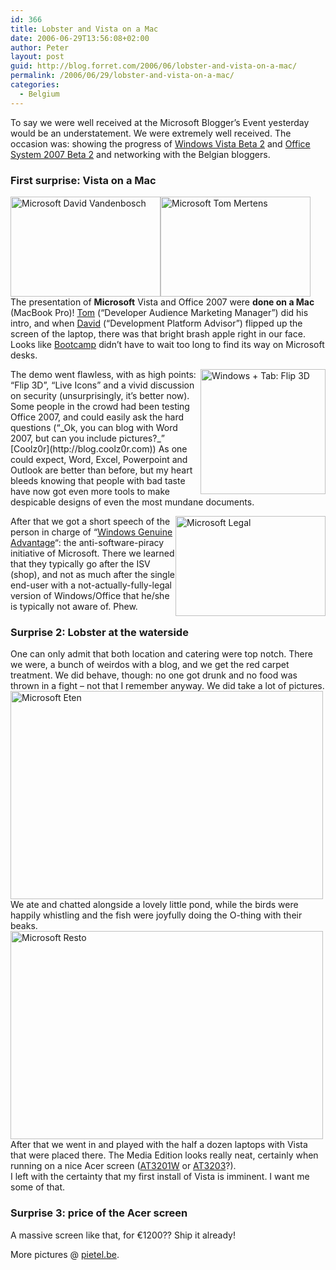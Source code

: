 ```yaml
---
id: 366
title: Lobster and Vista on a Mac
date: 2006-06-29T13:56:08+02:00
author: Peter
layout: post
guid: http://blog.forret.com/2006/06/lobster-and-vista-on-a-mac/
permalink: /2006/06/29/lobster-and-vista-on-a-mac/
categories:
  - Belgium
---
```

To say we were well received at the Microsoft Blogger&#8217;s Event yesterday would be an understatement. We were extremely well received. The occasion was: showing the progress of [Windows Vista Beta 2](http://www.microsoft.com/Windowsvista/) and [Office System 2007 Beta 2](http://www.microsoft.com/office/preview/beta/getthebeta.mspx) and networking with the Belgian bloggers.

### First surprise: Vista on a Mac

[<img  src="http://static.flickr.com/46/177554642_7819aa9cb1_m.jpg" width="240" height="160" alt="Microsoft David Vandenbosch" />](http://www.flickr.com/photos/pforret/177554642/ "Photo Sharing")[<img  src="http://static.flickr.com/44/177553807_059a1f5d94_m.jpg" width="240" height="160" alt="Microsoft Tom Mertens" />](http://www.flickr.com/photos/pforret/177553807/ "Photo Sharing")  
The presentation of **Microsoft** Vista and Office 2007 were **done on a Mac** (MacBook Pro)! [Tom](http://www.vsdotnet.be/blogs/tommer/) (&#8220;Developer Audience Marketing Manager&#8221;) did his intro, and when [David](http://blogs.msdn.com/davbosch/) (&#8220;Development Platform Advisor&#8221;) flipped up the screen of the laptop, there was that bright brash apple right in our face. Looks like [Bootcamp](http://www.apple.com/macosx/bootcamp/) didn&#8217;t have to wait too long to find its way on Microsoft desks.

<img style="float: right" width="200" src="http://www.microsoft.com/library/media/1033/windowsvista/images/features/feat_UX_09.jpg" alt="Windows + Tab: Flip 3D" />  
The demo went flawless, with as high points: &#8220;Flip 3D&#8221;, &#8220;Live Icons&#8221; and a vivid discussion on security (unsurprisingly, it&#8217;s better now). Some people in the crowd had been testing Office 2007, and could easily ask the hard questions (&#8220;_Ok, you can blog with Word 2007, but can you include pictures?_&#8221; [Coolz0r](http://blog.coolz0r.com)) As one could expect, Word, Excel, Powerpoint and Outlook are better than before, but my heart bleeds knowing that people with bad taste have now got even more tools to make despicable designs of even the most mundane documents. 

[<img  style="float: right" src="http://static.flickr.com/52/177554858_3ea4b32024_m.jpg" width="240" height="160" alt="Microsoft Legal" />](http://www.flickr.com/photos/pforret/177554858/ "Photo Sharing")After that we got a short speech of the person in charge of &#8220;[Windows Genuine Advantage](http://www.microsoft.com/genuine/)&#8220;: the anti-software-piracy initiative of Microsoft. There we learned that they typically go after the ISV (shop), and not as much after the single end-user with a not-actually-fully-legal version of Windows/Office that he/she is typically not aware of. Phew.  
<!--more-->

### Surprise 2: Lobster at the waterside

One can only admit that both location and catering were top notch. There we were, a bunch of weirdos with a blog, and we get the red carpet treatment. We did behave, though: no one got drunk and no food was thrown in a fight &#8211; not that I remember anyway. We did take a lot of pictures.  
[<img  src="http://static.flickr.com/61/177554751_814766d9b8.jpg" width="500" height="333" alt="Microsoft Eten" />](http://www.flickr.com/photos/pforret/177554751/ "Photo Sharing")  
We ate and chatted alongside a lovely little pond, while the birds were happily whistling and the fish were joyfully doing the O-thing with their beaks.  
[<img  src="http://static.flickr.com/65/177555167_5e6ac22829.jpg" width="500" height="333" alt="Microsoft Resto" />](http://www.flickr.com/photos/pforret/177555167/ "Photo Sharing")  
After that we went in and played with the half a dozen laptops with Vista that were placed there. The Media Edition looks really neat, certainly when running on a nice Acer screen ([AT3201W](http://www.acer.be/acereuro/page4.do?sp=page3&dau22.oid=9871&UserCtxParam=0&GroupCtxParam=0&dctx1=2&CountryISOCtxParam=BE&LanguageISOCtxParam=nl&crc=985540093) or [AT3203](http://www.acer.be/acereuro/page4.do?sp=page3&dau22.oid=16410&UserCtxParam=0&GroupCtxParam=0&dctx1=2&CountryISOCtxParam=BE&LanguageISOCtxParam=nl&crc=2288360340)?).  
I left with the certainty that my first install of Vista is imminent. I want me some of that.

### Surprise 3: price of the Acer screen

A massive screen like that, for &euro;1200?? Ship it already!

More pictures @ [pietel.be](http://www.pietel.be/archives/1591).